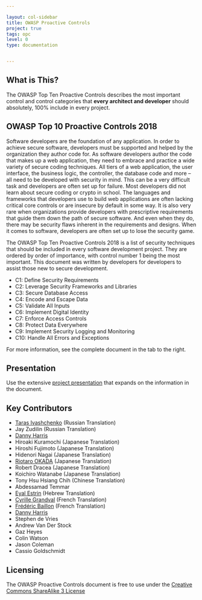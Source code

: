 ```yaml
---

layout: col-sidebar
title: OWASP Proactive Controls
project: true
tags: opc
level: 0
type: documentation


---
```



## What is This?
The OWASP Top Ten Proactive Controls describes the most important control and control categories that **every architect and developer** should absolutely, 100% include in every project.

## OWASP Top 10 Proactive Controls 2018
Software developers are the foundation of any application. In order to achieve secure software, developers must be supported and helped by the organization they author code for. As software developers author the code that makes up a web application, they need to embrace and practice a wide variety of secure coding techniques. All tiers of a web application, the user interface, the business logic, the controller, the database code and more – all need to be developed with security in mind. This can be a very difficult task and developers are often set up for failure. Most developers did not learn about secure coding or crypto in school. The languages and frameworks that developers use to build web applications are often lacking critical core controls or are insecure by default in some way. It is also very rare when organizations provide developers with prescriptive requirements that guide them down the path of secure software. And even when they do, there may be security flaws inherent in the requirements and designs. When it comes to software, developers are often set up to lose the security game.

The OWASP Top Ten Proactive Controls 2018 is a list of security techniques that should be included in every software development project. They are ordered by order of importance, with control number 1 being the most important. This document was written by developers for developers to assist those new to secure development.

- C1: Define Security Requirements
- C2: Leverage Security Frameworks and Libraries
- C3: Secure Database Access
- C4: Encode and Escape Data
- C5: Validate All Inputs
- C6: Implement Digital Identity
- C7: Enforce Access Controls
- C8: Protect Data Everywhere
- C9: Implement Security Logging and Monitoring
- C10: Handle All Errors and Exceptions

For more information, see the complete document in the tab to the right.


## Presentation
Use the extensive [project presentation](https://github.com/OWASP/www-project-proactive-controls/blob/master/v3/OWASP_Top_10_Proactive_Controls_V3.docx) that expands on the information in the document.

## Key Contributors
- [Taras Ivashchenko](mailto:taras.ivaschenko@owasp.org)  (Russian Translation) 
- Jay Zudilin (Russian Translation)
- [Danny Harris](mailto:danny.harris@owasp.org)
- Hiroaki Kuramochi (Japanese Translation) 
- Hiroshi Fujimoto (Japanese Translation) 
- Hidenori Nagai (Japanese Translation) 
- [Riotaro OKADA](mailto:riotaro@owasp.org) (Japanese Translation) 
- Robert Dracea (Japanese Translation) 
- Koichiro Watanabe (Japanese Translation) 
- Tony Hsu Hsiang Chih (Chinese Translation) 
- Abdessamad Temmar 
- [Eyal Estrin](mailto:eyal.estrin@gmail.com) (Hebrew Translation) 
- [Cyrille Grandval](mailto:cyrille.grandval@owasp.org) (French Translation) 
- [Frédéric Baillon](mailto:fbaillon@darkmira.com) (French Translation) 
- [Danny Harris](mailto:danny.harris@owasp.org)
- Stephen de Vries 
- Andrew Van Der Stock 
- Gaz Heyes 
- Colin Watson 
- Jason Coleman 
- Cassio Goldschmidt 

## Licensing
The OWASP Proactive Controls document is free to use under the [Creative Commons ShareAlike 3 License](https://creativecommons.org/licenses/by-sa/3.0/us/)

